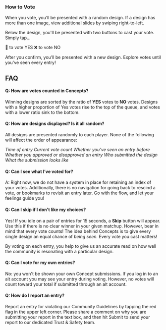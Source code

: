 ### How to Vote


When you vote, you’ll be presented with a random design. If a design has more than one image, view additional slides by swiping right-to-left. 

Below the design, you'll be presented with two buttons to cast your vote. Simply tap...

💚 to vote YES
❌ to vote NO


After you confirm, you’ll be presented with a new design. Explore votes until you've seen every entry! 



## FAQ


#### Q: How are votes counted in Concepts?
Winning designs are sorted by the ratio of **YES** votes to **NO** votes. Designs with a higher proportion of Yes votes rise to the top of the queue, and votes with a lower ratio sink to the bottom.




#### Q: How are designs displayed? Is it all random?

All designs are presented randomly to each player. None of the following will affect the order of appearance:

_Time of entry
Current vote count
Whether you’ve seen an entry before
Whether you approved or disapproved an entry
Who submitted the design
What the submission looks like_



#### Q: Can I see what I’ve voted for?

A: Right now, we do not have a system in place for retaining an index of your votes. Additionally, there is no navigation for going back to rescind a vote, or bookmarks to revisit an entry later. Go with the flow, and let your feelings guide you!


#### Q: Can I skip if I don't like my choices?

Yes! If you idle on a pair of entries for 15 seconds, a **Skip** button will appear. Use this if there is no clear winner in your given matchup. 
However, bear in mind that every vote counts! The idea behind Concepts is to give every single design an equal chance of _being seen._ Every vote you cast matters! 

By voting on each entry, you help to give us an accurate read on how well the community is resonating with a particular design. 

#### Q: Can I vote for my own entries? 
No: you won't be shown your own Concept submissions. If you log in to an alt account you may see your entry during voting. However, no votes will count toward your total if submitted through an alt account.


#### Q: How do I report an entry?

Report an entry for violating our Community Guidelines by tapping the red flag in the upper left corner. Please share a comment on why you are submitting your report in the text box, and then hit Submit to send your report to our dedicated Trust & Safety team.
